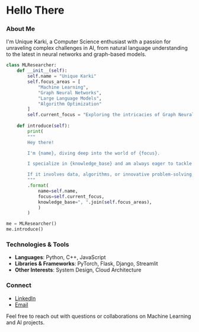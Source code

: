 # Hello There

### About Me
I'm Unique Karki, a Computer Science enthusiast with a passion for unraveling complex challenges in AI, from natural language understanding to the latest in neural networks and graph-based models.

```python
class MLResearcher:
    def __init__(self):
        self.name = "Unique Karki"
        self.focus_areas = [
            "Machine Learning",
            "Graph Neural Networks",
            "Large Language Models",
            "Algorithm Optimization"
        ]
        self.current_focus = "Exploring the intricacies of Graph Neural Networks"
    
    def introduce(self):
        print(
        """
        Hey there!

        I'm {name}, diving deep into the world of {focus}. 

        I specialize in {knowledge_base} and am always eager to tackle complex challenges. 

        If it involves data, algorithms, or innovative problem-solving, count me in!
        """
        .format(
            name=self.name,
            focus=self.current_focus,
            knowledge_base=", ".join(self.focus_areas),
            )
        )

me = MLResearcher()
me.introduce()
```

### Technologies & Tools
- **Languages**: Python, C++, JavaScript
- **Libraries & Frameworks**: PyTorch, Flask, Django, Streamlit
- **Other Interests**: System Design, Cloud Architecture

### Connect
- [LinkedIn](https://www.linkedin.com/in/unique-karki/)
- [Email](mailto:uniquekarki02@gmail.com)

Feel free to reach out with questions or collaborations on Machine Learning and AI projects.
